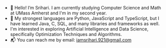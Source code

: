 - 👋 Hello! I’m Srihari. I am currently studying Computer Science and Math at UMass Amherst and I'm in my second year.
- 👀 My strongest languages are Python, JavaScript and TypeScript, but I have learned Java, C, SQL, and many libraries and frameworks as well.
- I'm interested in exploring Artificial Intelligence and Data Science, specifically Optimization Techniques and Algorithms.
- 📬 You can reach me by email: iamsrihari.921@gmail.com
